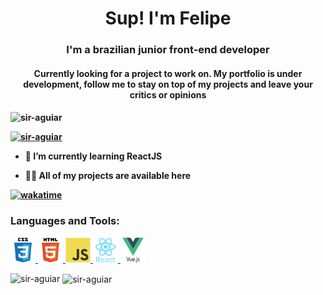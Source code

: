 <h1 align="center">Sup! I'm Felipe</h1>
<h3 align="center">I'm a brazilian junior front-end developer </h3>
<h4 align='center'>Currently looking for a project to work on. My portfolio is under development, follow me to stay on top of my projects and leave your critics or opinions <h4/>
<p align="left"> <img src="https://komarev.com/ghpvc/?username=sir-aguiar&label=Profile%20views&color=0e75b6&style=flat" alt="sir-aguiar" /> </p>

<p align="left"> <a href="https://github.com/ryo-ma/github-profile-trophy"><img src="https://github-profile-trophy.vercel.app/?username=sir-aguiar" alt="sir-aguiar" /></a> </p>

- 🌱 I’m currently learning **ReactJS**

- 👨‍💻 All of my projects are available here

[![wakatime](https://wakatime.com/badge/user/17736aaf-587a-4949-b533-f080e46b052a.svg)](https://wakatime.com/@17736aaf-587a-4949-b533-f080e46b052a)

<h3 align="left">Languages and Tools:</h3>
<p align="left"> <a href="https://www.w3schools.com/css/" target="_blank"> <img src="https://raw.githubusercontent.com/devicons/devicon/master/icons/css3/css3-original-wordmark.svg" alt="css3" width="40" height="40"/> </a> <a href="https://www.w3.org/html/" target="_blank"> <img src="https://raw.githubusercontent.com/devicons/devicon/master/icons/html5/html5-original-wordmark.svg" alt="html5" width="40" height="40"/> </a> <a href="https://developer.mozilla.org/en-US/docs/Web/JavaScript" target="_blank"> <img src="https://raw.githubusercontent.com/devicons/devicon/master/icons/javascript/javascript-original.svg" alt="javascript" width="40" height="40"/> </a> <a href="https://reactjs.org/" target="_blank" rel="noreferrer"> <img src="https://raw.githubusercontent.com/devicons/devicon/master/icons/react/react-original-wordmark.svg" alt="react" width="40" height="40"/> </a> <a href="https://vuejs.org/" target="_blank"> <img src="https://raw.githubusercontent.com/devicons/devicon/master/icons/vuejs/vuejs-original-wordmark.svg" alt="vuejs" width="40" height="40"/> </a> </p>

<p><img align="left" src="https://github-readme-stats.vercel.app/api/top-langs?username=sir-aguiar&show_icons=true&locale=en&layout=compact" alt="sir-aguiar" /></p>

<p>&nbsp;<img align="center" src="https://github-readme-stats.vercel.app/api?username=sir-aguiar&show_icons=true&locale=en" alt="sir-aguiar" /></p>


